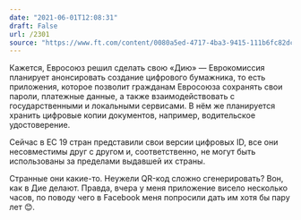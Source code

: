 ```yaml
---
date: "2021-06-01T12:08:31"
draft: False
url: /2301
source: "https://www.ft.com/content/0080a5ed-4717-4ba3-9415-111b6fc82dcf"
---
```


Кажется, Евросоюз решил сделать свою «Дию» — Еврокомиссия планирует анонсировать создание цифрового бумажника, то есть приложения, которое позволит гражданам Евросоюза сохранять свои пароли, платежные данные, а также взаимодействовать с государственными и локальными сервисами. В нём же планируется хранить цифровые копии документов, например, водительское удостоверение.

Сейчас в ЕС 19 стран представили свои версии цифровых ID, все они несовместимы друг с другом и, соответственно, не могут быть использованы за пределами выдавшей их страны.

Странные они какие-то. Неужели QR-код сложно сгенерировать? Вон, как в Дие делают. Правда, вчера у меня приложение висело несколько часов, по поводу чего в Facebook меня попросили дать им хотя бы пару лет 😊.
